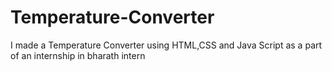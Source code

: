 # Temperature-Converter
I made a Temperature Converter using HTML,CSS and Java Script as a part of an internship in bharath intern
